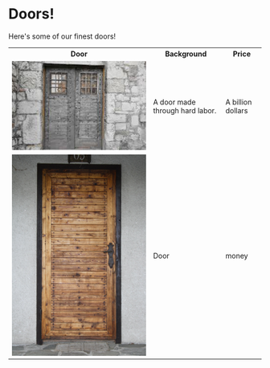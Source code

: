 

# Doors!

Here's some of our finest doors!

<table>
  <tr>
    <th>Door</th>
    <th>Background</th>
    <th>Price</th>
  </tr>
  <tr>
    <td><img src="door2.jfif"></td>
    <td>A door made through hard labor.</td>
    <td>A billion dollars</td>
  </tr>
  <tr>
    <td><img src="door1.jpg"></td>
    <td>Door</td>
    <td>money</td>
  </tr>
</table>





